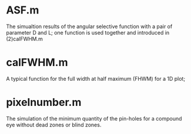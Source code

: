 # ASF.m 
The simualtion results of the angular selective function with a pair of parameter D and L;
one function is used together and introduced in (2)calFWHM.m
# calFWHM.m
A typical function for the full width at half maximum (FHWM) for a 1D plot;
# pixelnumber.m
The simulation of the minimum quantity of the pin-holes for a compound eye without dead zones or blind zones.
